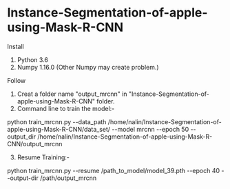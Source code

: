 # Instance-Segmentation-of-apple-using-Mask-R-CNN


Install
1) Python 3.6
2) Numpy 1.16.0 (Other Numpy may create problem.)

Follow 
1) Creat a folder name "output_mrcnn" in "Instance-Segmentation-of-apple-using-Mask-R-CNN"  folder.
2) Command line to train the model:-

python train_mrcnn.py --data_path /home/nalin/Instance-Segmentation-of-apple-using-Mask-R-CNN/data_set/ --model mrcnn --epoch 50 --output_dir /home/nalin/Instance-Segmentation-of-apple-using-Mask-R-CNN/output_mrcnn

3) Resume Training:-

python train_mrcnn.py --resume /path_to_model/model_39.pth --epoch 40 --output-dir /path/output_mrcnn
